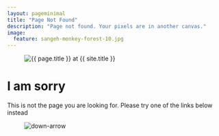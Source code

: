 ```yaml
---
layout: pageminimal
title: "Page Not Found"
description: "Page not found. Your pixels are in another canvas."
image:
  feature: sangeh-monkey-forest-10.jpg
---  
```

<figure>
<img src="{{ site.url }}/images/hmfaysal-404.jpg" alt="{{ page.title }} at {{ site.title }}">
</figure>
<div class="text-center">
<h1>I am sorry</h1>
<p>This is not the page you are looking for.
Please try one of the links below instead</p>
</div>
<figure>
<img src="{{ site.url }}/images/bg-arrow.png" alt="down-arrow">
</figure>
